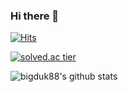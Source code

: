 ### Hi there 👋

[![Hits](https://hits.seeyoufarm.com/api/count/incr/badge.svg?url=https://github.com/bigduk88)](https://hits.seeyoufarm.com)   

[![solved.ac tier](http://mazassumnida.wtf/api/generate_badge?boj=bigduk88)](https://solved.ac/bigduk88)

![bigduk88's github stats](https://github-readme-stats.vercel.app/api?username=bigduk88&show_icons=true)

<!--
**bigduk88/bigduk88** is a ✨ _special_ ✨ repository because its `README.md` (this file) appears on your GitHub profile.

Here are some ideas to get you started:

- 🔭 I’m currently working on ...
- 🌱 I’m currently learning ...
- 👯 I’m looking to collaborate on ...
- 🤔 I’m looking for help with ...
- 💬 Ask me about ...
- 📫 How to reach me: ...
- 😄 Pronouns: ...
- ⚡ Fun fact: ...
-->
